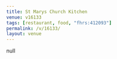 ```yaml
---
title: St Marys Church Kitchen
venue: v16133
tags: [restaurant, food, "fhrs:412093"]
permalink: /v/16133/
layout: venue
---
```

null